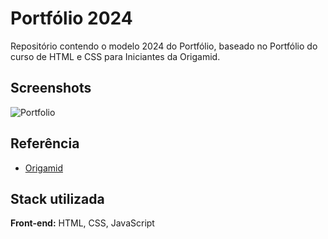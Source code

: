 
# Portfólio 2024

Repositório contendo o modelo 2024 do Portfólio, baseado no Portfólio do curso de HTML e CSS para Iniciantes da Origamid.



## Screenshots

![Portfolio](https://github.com/diegorafaelvieira/projeto/assets/31875207/224b6464-bbd8-402c-b36e-e0f1d2fd94e1)





## Referência

 - [Origamid](https://www.origamid.com/curso/html-e-css-para-iniciantes/)


## Stack utilizada

**Front-end:** HTML, CSS, JavaScript


